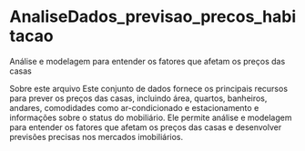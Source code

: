 # AnaliseDados_previsao_precos_habitacao
Análise e modelagem para entender os fatores que afetam os preços das casas

Sobre este arquivo
Este conjunto de dados fornece os principais recursos para prever os preços das casas, incluindo área, quartos, banheiros, andares, comodidades como ar-condicionado e estacionamento e informações sobre o status do mobiliário. Ele permite análise e modelagem para entender os fatores que afetam os preços das casas e desenvolver previsões precisas nos mercados imobiliários.
